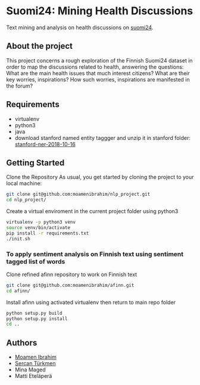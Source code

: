# Suomi24: Mining Health Discussions

Text mining and analysis on health discussions on [suomi24](https://www.suomi24.fi/).

## About the project

This project concerns a rough exploration of the Finnish Suomi24 dataset in order to map the discussions related to health, answering the questions: What are the main health issues that much interest citizens? What are their key worries, inspirations? How such worries, inspirations are manifested in the forum?

## Requirements

* virtualenv
* python3
* java
* download stanford named entity taggger and unzip it in stanford folder: [stanford-ner-2018-10-16](https://nlp.stanford.edu/software/stanford-ner-2018-10-16.zip)

## Getting Started

Clone the Repository
As usual, you get started by cloning the project to your local machine:

```bash
git clone git@github.com:moamenibrahim/nlp_project.git
cd nlp_project/
```

Create a virtual enviroment in the current project folder using python3

```bash
virtualenv -p python3 venv
source venv/bin/activate
pip install -r requirements.txt
./init.sh
```

### To apply sentiment analysis on Finnish text using sentiment tagged list of words

Clone refined afinn repository to work on Finnish text

```bash
git clone git@github.com:moamenibrahim/afinn.git
cd afinn/
```

Install afinn using activated virtualenv then return to main repo folder

```bash
python setup.py build
python setup.py install
cd ..
```

## Authors

* [Moamen Ibrahim](https://github.com/moamenibrahim)
* [Sercan Türkmen](https://github.com/sercant/)
* Mina Maged
* Matti Eteläperä

